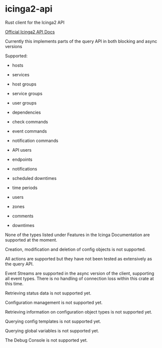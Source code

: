 # icinga2-api

Rust client for the Icinga2 API

[Official Icinga2 API Docs](https://icinga.com/docs/icinga-2/latest/doc/12-icinga2-api/)

Currently this implements parts of the query API in both blocking and async
versions

Supported:

* hosts
* services
* host groups
* service groups
* user groups
* dependencies
* check commands
* event commands
* notification commands
* API users
* endpoints
* notifications
* scheduled downtimes
* time periods
* users
* zones

* comments
* downtimes

None of the types listed under Features in the Icinga Documentation are supported
at the moment.

Creation, modification and deletion of config objects is not supported.

All actions are supported but they have not been tested as extensively as the
query API.

Event Streams are supported in the async version of the client, supporting all
event types. There is no handling of connection loss within this crate at this
time.

Retrieving status data is not supported yet.

Configuration management is not supported yet.

Retrieving information on configuration object types is not supported yet.

Querying config templates is not supported yet.

Querying global variables is not supported yet.

The Debug Console is not supported yet.
